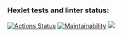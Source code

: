 ### Hexlet tests and linter status:
[![Actions Status](https://github.com/TreshaNatalia/frontend-project-44/workflows/hexlet-check/badge.svg)](https://github.com/TreshaNatalia/frontend-project-44/actions)
[![Maintainability](https://api.codeclimate.com/v1/badges/699655474f7d400f8dc9/maintainability)](https://codeclimate.com/github/TreshaNatalia/frontend-project-44/maintainability)
<a href="https://asciinema.org/a/eOemvh7DPLNgx5Og8tHqQ7A6Z" target="_blank"><img src="https://asciinema.org/a/eOemvh7DPLNgx5Og8tHqQ7A6Z.svg" /></a>